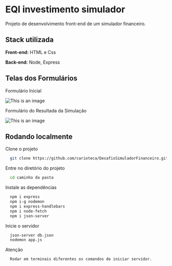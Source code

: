 
# EQI investimento simulador
Projeto de desenvolvimento front-end de um simulador financeiro.






## Stack utilizada

**Front-end:** HTML e Css

**Back-end:** Node, Express





## Telas dos Formulários

Formulário Inicial

![This is an image](https://i.ibb.co/v19Tj5x/in-cio.png)


Formulário do Resultada da Simulação

![This is an image](https://i.ibb.co/kJrc1YF/1.png)



## Rodando localmente

Clone o projeto

```bash
  git clone https://github.com/carioteca/DesafioSimuladorFinanceiro.git
```

Entre no diretório do projeto

```bash
  cd caminho da pasta
```

Instale as dependências

```bash
  npm i express
  npm i-g nodemon
  npm i express-handlebars
  npm i node-fetch
  npm i json-server
```

Inicie o servidor

```bash
  json-server db.json
  nodemon app.js
```

Atenção

```bash
  Rodar em terminais diferentes os comandos de iniciar servidor.

```
